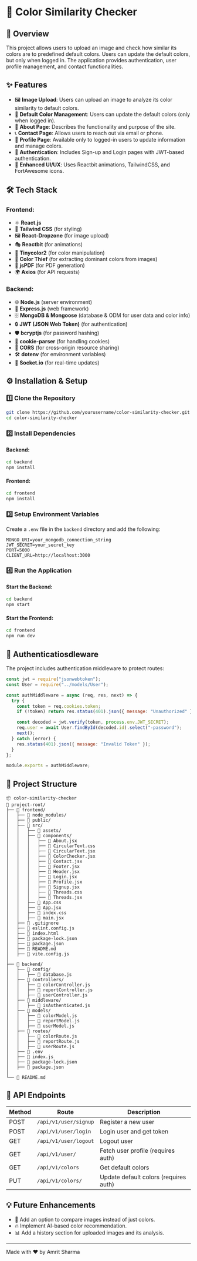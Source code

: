 # 🎨 Color Similarity Checker

## 📌 Overview
This project allows users to upload an image and check how similar its colors are to predefined default colors. Users can update the default colors, but only when logged in. The application provides authentication, user profile management, and contact functionalities.

## ✨ Features
- 🖼 **Image Upload**: Users can upload an image to analyze its color similarity to default colors.
- 🎨 **Default Color Management**: Users can update the default colors (only when logged in).
- 📖 **About Page**: Describes the functionality and purpose of the site.
- 📞 **Contact Page**: Allows users to reach out via email or phone.
- 👤 **Profile Page**: Available only to logged-in users to update information and manage colors.
- 🔐 **Authentication**: Includes Sign-up and Login pages with JWT-based authentication.
- 🚀 **Enhanced UI/UX**: Uses Reactbit animations, TailwindCSS, and FortAwesome icons.

## 🛠 Tech Stack
### Frontend:
- ⚛️ **React.js**
- 🎨 **Tailwind CSS** (for styling)
- 🖼 **React-Dropzone** (for image upload)
- 🎭 **Reactbit** (for animations)
- 🎨 **Tinycolor2** (for color manipulation)
- 🎨 **Color Thief** (for extracting dominant colors from images)
- 📄 **jsPDF** (for PDF generation)
- 🌍 **Axios** (for API requests)

### Backend:
- 🌐 **Node.js** (server environment)
- 🚀 **Express.js** (web framework)
- 🗄 **MongoDB & Mongoose** (database & ODM for user data and color info)
- 🔒 **JWT (JSON Web Token)** (for authentication)
- 🛡 **bcryptjs** (for password hashing)
- 🍪 **cookie-parser** (for handling cookies)
- 🔄 **CORS** (for cross-origin resource sharing)
- 🛠 **dotenv** (for environment variables)
- 📡 **Socket.io** (for real-time updates)

## ⚙️ Installation & Setup
### 1️⃣ Clone the Repository
```sh
git clone https://github.com/yourusername/color-similarity-checker.git
cd color-similarity-checker
```

### 2️⃣ Install Dependencies
#### Backend:
```sh
cd backend
npm install
```
#### Frontend:
```sh
cd frontend
npm install
```

### 3️⃣ Setup Environment Variables
Create a `.env` file in the `backend` directory and add the following:
```
MONGO_URI=your_mongodb_connection_string
JWT_SECRET=your_secret_key
PORT=5000
CLIENT_URL=http://localhost:3000
```

### 4️⃣ Run the Application
#### Start the Backend:
```sh
cd backend
npm start
```
#### Start the Frontend:
```sh
cd frontend
npm run dev
```

## 🔑 Authenticatiosdleware
The project includes authentication middleware to protect routes:
```js
const jwt = require("jsonwebtoken");
const User = require("../models/User");

const authMiddleware = async (req, res, next) => {
  try {
    const token = req.cookies.token;
    if (!token) return res.status(401).json({ message: "Unauthorized" });

    const decoded = jwt.verify(token, process.env.JWT_SECRET);
    req.user = await User.findById(decoded.id).select("-password");
    next();
  } catch (error) {
    res.status(401).json({ message: "Invalid Token" });
  }
};

module.exports = authMiddleware;
```

## 📂 Project Structure
```
📦 color-similarity-checker
📂 project-root/
├── 📂 frontend/
│   ├── 📂 node_modules/
│   ├── 📂 public/
│   ├── 📂 src/
│   │   ├── 📂 assets/
│   │   ├── 📂 components/
│   │   │   ├── 📄 About.jsx
│   │   │   ├── 📄 CircularText.css
│   │   │   ├── 📄 CircularText.jsx
│   │   │   ├── 📄 ColorChecker.jsx
│   │   │   ├── 📄 Contact.jsx
│   │   │   ├── 📄 Footer.jsx
│   │   │   ├── 📄 Header.jsx
│   │   │   ├── 📄 Login.jsx
│   │   │   ├── 📄 Profile.jsx
│   │   │   ├── 📄 Signup.jsx
│   │   │   ├── 📄 Threads.css
│   │   │   ├── 📄 Threads.jsx
│   │   ├── 📄 App.css
│   │   ├── 📄 App.jsx
│   │   ├── 📄 index.css
│   │   ├── 📄 main.jsx
│   ├── 📄 .gitignore
│   ├── 📄 eslint.config.js
│   ├── 📄 index.html
│   ├── 📄 package-lock.json
│   ├── 📄 package.json
│   ├── 📄 README.md
│   ├── 📄 vite.config.js
│
├── 📂 backend/
│   ├── 📂 config/
│   │   ├── 📄 database.js
│   ├── 📂 controllers/
│   │   ├── 📄 colorController.js
│   │   ├── 📄 reportController.js
│   │   ├── 📄 userController.js
│   ├── 📂 middleware/
│   │   ├── 📄 isAuthenticated.js
│   ├── 📂 models/
│   │   ├── 📄 colorModel.js
│   │   ├── 📄 reportModel.js
│   │   ├── 📄 userModel.js
│   ├── 📂 routes/
│   │   ├── 📄 colorRoute.js
│   │   ├── 📄 reportRoute.js
│   │   ├── 📄 userRoute.js
│   ├── 📄 .env
│   ├── 📄 index.js
│   ├── 📄 package-lock.json
│   ├── 📄 package.json
│
└── 📄 README.md
```

## 🔗 API Endpoints
| Method | Route | Description |
|--------|------|-------------|
| POST | `/api/v1/user/signup` | Register a new user |
| POST | `/api/v1/user/login` | Login user and get token |
| GET | `/api/v1/user/logout` | Logout user |
| GET | `/api/v1/user/` | Fetch user profile (requires auth) |
| GET | `/api/v1/colors` | Get default colors |
| PUT | `/api/v1/colors/` | Update default colors (requires auth) |

## 💡 Future Enhancements
- 📸 Add an option to compare images instead of just colors.
- 🔥 Implement AI-based color recommendation.
- 📊 Add a history section for uploaded images and its analysis.

---
Made with ❤️ by Amrit Sharma
